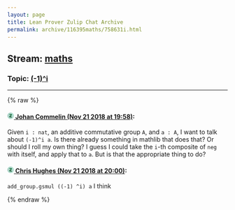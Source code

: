 ```yaml
---
layout: page
title: Lean Prover Zulip Chat Archive 
permalink: archive/116395maths/758631i.html
---
```


## Stream: [maths](index.html)
### Topic: [(-1)^i](758631i.html)

---


{% raw %}
#### [![Click to go to Zulip](../../assets/img/zulip2.png) Johan Commelin (Nov 21 2018 at 19:58)](https://leanprover.zulipchat.com/#narrow/stream/116395-maths/topic/%28-1%29%5Ei/near/148130726):
Given `i : nat`, an additive commutative group `A`, and `a : A`, I want to talk about `(-1)^i a`. Is there already something in mathlib that does that? Or should I roll my own thing?
I guess I could take the `i`-th composite of `neg` with itself, and apply that to `a`. But is that the appropriate thing to do?

#### [![Click to go to Zulip](../../assets/img/zulip2.png) Chris Hughes (Nov 21 2018 at 20:00)](https://leanprover.zulipchat.com/#narrow/stream/116395-maths/topic/%28-1%29%5Ei/near/148130837):
`add_group.gsmul ((-1) ^i) a` I think


{% endraw %}
